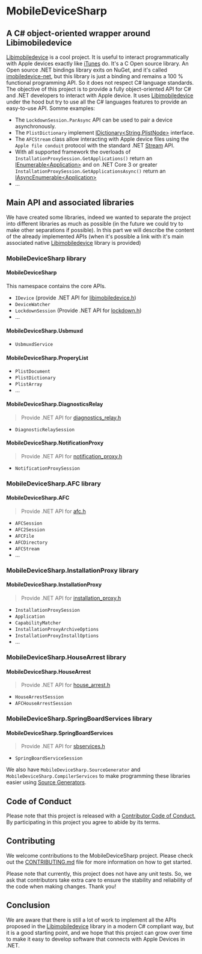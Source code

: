 # MobileDeviceSharp
## A C# object-oriented wrapper around Libimobiledevice
[Libimobiledevice](https://libimobiledevice.org/) is a cool project. It is useful to interact programmatically with Apple devices exactly like [iTunes](https://www.apple.com/itunes) do. It's a C Open source library. An Open source .NET bindings library exits on NuGet, and it's called [imobiledevice-net](https://www.nuget.org/packages/imobiledevice-net), but this library is just a binding and remains a 100 % functional programming API. So it does not respect C# language standards.
The objective of this project is to provide a fully object-oriented API for C# and .NET developers to interact with Apple device. It uses [Libimobiledevice](https://libimobiledevice.org) under the hood but try to use all the C# languages features to provide an easy-to-use API.
Somme examples:

- The `LockdownSession.ParAsync` API can be used to pair a device asynchronously.
- The `PlistDictionary` implement [IDictionary<String,PlistNode>](https://docs.microsoft.com/dotnet/api/system.collections.generic.idictionary-2) interface.
- The `AFCStream` class allow interacting with Apple device files using the `Apple file conduit` protocol with the standard .NET [Stream](https://docs.microsoft.com/dotnet/api/system.io.stream) API.
- With all supported framework the overloads of `InstallationProxySession.GetApplications()` return an [IEnumerable&lt;Application&gt;](https://learn.microsoft.com/dotnet/api/system.collections.generic.ienumerable-1) and on .NET Core 3 or greater `InstallationProxySession.GetApplicationsAsync()` return an [IAsyncEnumerable&lt;Application&gt;](https://learn.microsoft.com/dotnet/api/system.collections.generic.iasyncenumerable-1)
- …

## Main API and associated libraries
We have created some libraries, indeed we wanted to separate the project into different libraries as much as possible (in the future we could try to make other separations if possible). In this part we will describe the content of the already implemented APIs (when it's possible a link with it's main associated native [Libimobiledevice](https://libimobiledevice.org/) library is provided)
### MobileDeviceSharp library
#### MobileDeviceSharp
This namespace contains the core APIs.
- `IDevice` (provide .NET API for [libimobiledevice.h](https://docs.libimobiledevice.org/libimobiledevice/latest/libimobiledevice_8h.html))
- `DeviceWatcher`
- `LockdownSession` (Provide .NET API for [lockdown.h](https://docs.libimobiledevice.org/libimobiledevice/latest/lockdown_8h.html))
- …

#### MobileDeviceSharp.Usbmuxd
- `UsbmuxdService`

#### MobileDeviceSharp.ProperyList
- `PlistDocument`
- `PlistDictionary`
- `PlistArray`
- …
#### MobileDeviceSharp.DiagnosticsRelay
> Provide .NET API for [diagnostics_relay.h](https://docs.libimobiledevice.org/libimobiledevice/latest/diagnostics__relay_8h.html)
- `DiagnosticRelaySession`
#### MobileDeviceSharp.NotificationProxy
> Provide .NET API for [notification_proxy.h](https://docs.libimobiledevice.org/libimobiledevice/latest/notification__proxy_8h.html)
- `NotificationProxySession`
### MobileDeviceSharp.AFC library
#### MobileDeviceSharp.AFC
> Provide .NET API for [afc.h](https://docs.libimobiledevice.org/libimobiledevice/latest/afc_8h.html)
- `AFCSession`
- `AFC2Session`
- `AFCFile`
- `AFCDirectory`
- `AFCStream`
- …
### MobileDeviceSharp.InstallationProxy library
#### MobileDeviceSharp.InstallationProxy
> Provide .NET API for [installation_proxy.h](https://docs.libimobiledevice.org/libimobiledevice/latest/installation__proxy_8h.html)
- `InstallationProxySession`
- `Application`
- `CapabilityMatcher`
- `InstallationProxyArchiveOptions`
- `InstallationProxyInstallOptions`
- …

### MobileDeviceSharp.HouseArrest library
#### MobileDeviceSharp.HouseArrest
> Provide .NET API for [house_arrest.h](https://docs.libimobiledevice.org/libimobiledevice/latest/house_arrest_8h.html)
- `HouseArrestSession`
- `AFCHouseArrestSession`


### MobileDeviceSharp.SpringBoardServices library
#### MobileDeviceSharp.SpringBoardServices
> Provide .NET API for [sbservices.h](https://docs.libimobiledevice.org/libimobiledevice/latest/sbservices_8h.html)
- `SpringBoardServiceSession`


We also have `MobileDeviceSharp.SourceGenerator` and `MobileDeviceSharp.CompilerServices` to make programming these libraries easier using [Source Generators](https://docs.microsoft.com/dotnet/csharp/roslyn-sdk/source-generators-overview).
## Code of Conduct
Please note that this project is released with a [Contributor Code of Conduct.](CODE_OF_CONDUCT.md) By participating in this project you agree to abide by its terms.

## Contributing
We welcome contributions to the MobileDeviceSharp project. Please check out the [CONTRIBUTING.md](CONTRIBUTING.md) file for more information on how to get started.

Please note that currently, this project does not have any unit tests. So, we ask that contributors take extra care to ensure the stability and reliability of the code when making changes. Thank you!

## Conclusion
We are aware that there is still a lot of work to implement all the APIs proposed in the [Libimobiledevice](https://libimobiledevice.org/) library in a modern C# compliant way, but it is a good starting point, and we hope that this project can grow over time to make it easy to develop software that connects with Apple Devices in .NET.
